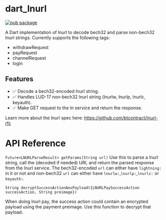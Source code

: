 # dart_lnurl
[![pub package](https://img.shields.io/badge/pub-0.0.1-blueviolet.svg)](https://pub.dev/packages/dart_lnurl)

A Dart implementation of lnurl to decode bech32 and parse non-bech32 lnurl strings. Currently supports the following tags:
* withdrawRequest
* payRequest
* channelRequest
* login

## Features
* ✅ Decode a bech32-encoded lnurl string.
* ✅ Handles LUD-17 non-bech32 lnurl string (lnurlw, lnurlp, lnurlc, keyauth).
* ✅ Make GET request to the ln service and return the response.



Learn more about the lnurl spec here: https://github.com/btcontract/lnurl-rfc

# API Reference

`Future<LNURLParseResult> getParams(String url)`
Use this to parse a lnurl string, call the (decoded if needed) URI, and return the parsed response from the lnurl service. The bech32-encoded `url` can either have `lightning:` in it or not and non-bech32 `url` can either have `lnurlw:`,`lnurlp:`,`lnurlc:` or `keyauth:`.

`String decryptSuccessActionAesPayload({LNURLPaySuccessAction successAction, String preimage})`

When doing lnurl pay, the success action could contain an encrypted payload using the payment preimage. Use this function to decrypt that payload.